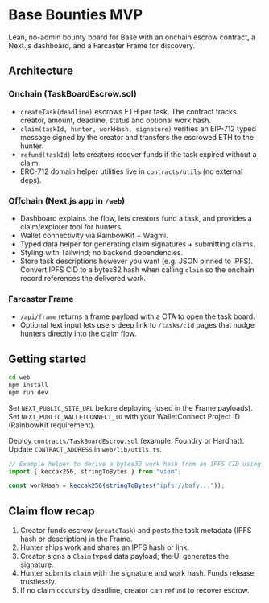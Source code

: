 # Base Bounties MVP

Lean, no-admin bounty board for Base with an onchain escrow contract, a Next.js dashboard, and a Farcaster Frame for
discovery.

## Architecture

### Onchain (TaskBoardEscrow.sol)
- `createTask(deadline)` escrows ETH per task. The contract tracks creator, amount, deadline, status and optional work hash.
- `claim(taskId, hunter, workHash, signature)` verifies an EIP-712 typed message signed by the creator and transfers the
  escrowed ETH to the hunter.
- `refund(taskId)` lets creators recover funds if the task expired without a claim.
- ERC-712 domain helper utilities live in `contracts/utils` (no external deps).

### Offchain (Next.js app in `/web`)
- Dashboard explains the flow, lets creators fund a task, and provides a claim/explorer tool for hunters.
- Wallet connectivity via RainbowKit + Wagmi.
- Typed data helper for generating claim signatures + submitting claims.
- Styling with Tailwind; no backend dependencies.
- Store task descriptions however you want (e.g. JSON pinned to IPFS). Convert IPFS CID to a bytes32 hash when calling
  `claim` so the onchain record references the delivered work.

### Farcaster Frame
- `/api/frame` returns a frame payload with a CTA to open the task board.
- Optional text input lets users deep link to `/tasks/:id` pages that nudge hunters directly into the claim flow.

## Getting started

```bash
cd web
npm install
npm run dev
```

Set `NEXT_PUBLIC_SITE_URL` before deploying (used in the Frame payloads).
Set `NEXT_PUBLIC_WALLETCONNECT_ID` with your WalletConnect Project ID (RainbowKit requirement).

Deploy `contracts/TaskBoardEscrow.sol` (example: Foundry or Hardhat). Update `CONTRACT_ADDRESS` in `web/lib/utils.ts`.

```ts
// Example helper to derive a bytes32 work hash from an IPFS CID using viem
import { keccak256, stringToBytes } from "viem";

const workHash = keccak256(stringToBytes("ipfs://bafy..."));
```

## Claim flow recap
1. Creator funds escrow (`createTask`) and posts the task metadata (IPFS hash or description) in the Frame.
2. Hunter ships work and shares an IPFS hash or link.
3. Creator signs a `Claim` typed data payload; the UI generates the signature.
4. Hunter submits `claim` with the signature and work hash. Funds release trustlessly.
5. If no claim occurs by deadline, creator can `refund` to recover escrow.
